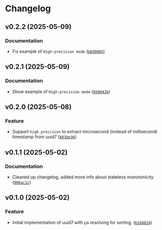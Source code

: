 # Changelog

<!--next-version-placeholder-->

## v0.2.2 (2025-05-09)

### Documentation

* Fix example of `High-precision mode` ([`b8d9085`](https://github.com/educationwarehouse/uuid7/commit/b8d90853044d7889b537c51d7facfe629258b6d3))

## v0.2.1 (2025-05-09)

### Documentation

* Show example of `High-precision mode` ([`850042b`](https://github.com/educationwarehouse/uuid7/commit/850042bc47e8e1f079be74a03edba5878f5fe137))

## v0.2.0 (2025-05-08)

### Feature

* Support `high_precision` to extract microsecond (instead of millisecond) timestamp from uuid7 ([`683be36`](https://github.com/educationwarehouse/uuid7/commit/683be36d52e311287bc38eeb23ecbeb79c61a3c2))

## v0.1.1 (2025-05-02)

### Documentation

* Cleaned up changelog, added more info about stateless monotonicity ([`906ac1c`](https://github.com/educationwarehouse/uuid7/commit/906ac1c34c5773b0a00ce3355aaceaa9de5b9b16))

## v0.1.0 (2025-05-02)

### Feature

* Initial implementation of uuid7 with µs resolving for sorting. ([`63d4824`](https://github.com/educationwarehouse/uuid7/commit/63d482401e387ee8bb67761180d1abb63e1e2aca))

